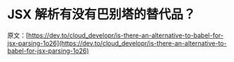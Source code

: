 # JSX 解析有没有巴别塔的替代品？

原文：[https://dev.to/cloud_developr/is-there-an-alternative-to-babel-for-jsx-parsing-1o26](https://dev.to/cloud_developr/is-there-an-alternative-to-babel-for-jsx-parsing-1o26)